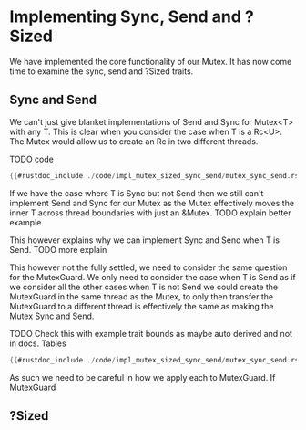 # Implementing Sync, Send and ?Sized

We have implemented the core functionality of our Mutex. It has now come time to examine the sync, send and ?Sized traits.

## Sync and Send

We can't just give blanket implementations of Send and Sync for Mutex\<T> with any T. This is clear when you consider the case when T is a Rc\<U>. The Mutex would allow us to create an Rc in two different threads.

TODO code
```rust
{{#rustdoc_include ./code/impl_mutex_sized_sync_send/mutex_sync_send.rs:mutex_send_sync}}
```

If we have the case where T is Sync but not Send then we still can't implement Send and Sync for our Mutex as the Mutex effectively moves the inner T across thread boundaries with just an &Mutex. TODO explain better example

This however explains why we can implement Sync and Send when T is Send. TODO more explain

This however not the fully settled, we need to consider the same question for the MutexGuard. We only need to consider the case when T is Send as if we consider all the other cases when T is not Send we could create the MutexGuard in the same thread as the Mutex, to only then transfer the MutexGuard to a different thread is effectively the same as making the Mutex Sync and Send.

TODO Check this with example trait bounds as maybe auto derived and not in docs. Tables

```rust
{{#rustdoc_include ./code/impl_mutex_sized_sync_send/mutex_sync_send.rs:mutex_guard_send_sync}}
```

As such we need to be careful in how we apply each to MutexGuard. If MutexGuard 



## ?Sized














